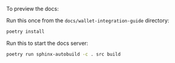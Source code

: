 To preview the docs:

Run this once from the `docs/wallet-integration-guide` directory:

```sh
poetry install
```

Run this to start the docs server:

```sh
poetry run sphinx-autobuild -c . src build
```
